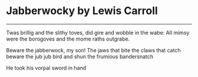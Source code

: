 # Jabberwocky by Lewis Carroll

---

Twas brillig and the slithy toves,
	did gire and wobble in the wabe:
All mimsy were the borogoves
	and the mome raths outgrabe.

Beware the jabberwock, my son!
The jaws that bite the claws that catch
beware the jub jub bird and shun the frumious bandersnatch

He took his vorpal sword in hand
